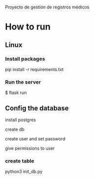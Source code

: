Proyecto de gestión de registros médicos

# How to run

## Linux

### Install packages

pip install -r requirements.txt

### Run the server

$ flask run

## Config the database

install postgres

create db

create user and set password

give permissions to user

### create table

python3 init_db.py
